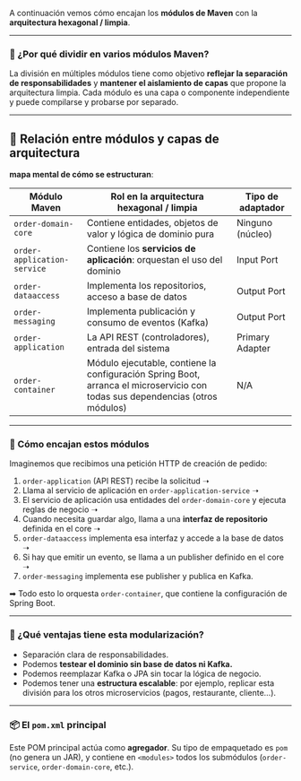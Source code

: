 A continuación vemos cómo encajan los **módulos de Maven** con la **arquitectura hexagonal / limpia**.

---

### 🧱 ¿Por qué dividir en varios módulos Maven?

La división en múltiples módulos tiene como objetivo **reflejar la separación de responsabilidades** y **mantener el aislamiento de capas** que propone la arquitectura limpia. Cada módulo es una capa o componente independiente y puede compilarse y probarse por separado.

---

## 🧭 Relación entre módulos y capas de arquitectura

**mapa mental de cómo se estructuran**:

| Módulo Maven                     | Rol en la arquitectura hexagonal / limpia                                                                                     | Tipo de adaptador |
|----------------------------------|-------------------------------------------------------------------------------------------------------------------------------|-------------------|
| `order-domain-core`              | Contiene entidades, objetos de valor y lógica de dominio pura                                                                 | Ninguno (núcleo)  |
| `order-application-service`      | Contiene los **servicios de aplicación**: orquestan el uso del dominio                                                        | Input Port        |
| `order-dataaccess`               | Implementa los repositorios, acceso a base de datos                                                                           | Output Port       |
| `order-messaging`                | Implementa publicación y consumo de eventos (Kafka)                                                                           | Output Port       |
| `order-application`              | La API REST (controladores), entrada del sistema                                                                              | Primary Adapter   |
| `order-container`                | Módulo ejecutable, contiene la configuración Spring Boot, arranca el microservicio con todas sus dependencias (otros módulos) | N/A               |

---

### 🧩 Cómo encajan estos módulos

Imaginemos que recibimos una petición HTTP de creación de pedido:

1. `order-application` (API REST) recibe la solicitud ➝
2. Llama al servicio de aplicación en `order-application-service` ➝
3. El servicio de aplicación usa entidades del `order-domain-core` y ejecuta reglas de negocio ➝
4. Cuando necesita guardar algo, llama a una **interfaz de repositorio** definida en el core ➝
5. `order-dataaccess` implementa esa interfaz y accede a la base de datos ➝
6. Si hay que emitir un evento, se llama a un publisher definido en el core ➝
7. `order-messaging` implementa ese publisher y publica en Kafka.

➡ Todo esto lo orquesta `order-container`, que contiene la configuración de Spring Boot.

---

### 🔁 ¿Qué ventajas tiene esta modularización?

- Separación clara de responsabilidades.
- Podemos **testear el dominio sin base de datos ni Kafka.**
- Podemos reemplazar Kafka o JPA sin tocar la lógica de negocio.
- Podemos tener una **estructura escalable**: por ejemplo, replicar esta división para los otros microservicios (pagos, restaurante, cliente…).

---

### 📦 El `pom.xml` principal

Este POM principal actúa como **agregador**. Su tipo de empaquetado es `pom` (no genera un JAR), y contiene en `<modules>` todos los submódulos (`order-service`, `order-domain-core`, etc.).